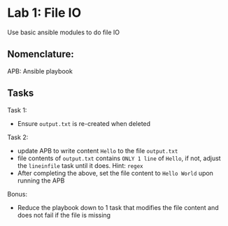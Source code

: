# Lab 1: File IO
Use basic ansible modules to do file IO

## Nomenclature:
APB: Ansible playbook

## Tasks
Task 1:
- Ensure `output.txt` is re-created when deleted

Task 2:
- update APB to write content `Hello` to the file `output.txt`
- file contents of `output.txt` contains `ONLY 1 line` of `Hello`, if not, adjust the `lineinfile` task until it does. Hint: `regex`
- After completing the above, set the file content to `Hello World` upon running the APB

Bonus:
- Reduce the playbook down to 1 task that modifies the file content and does not fail if the file is missing